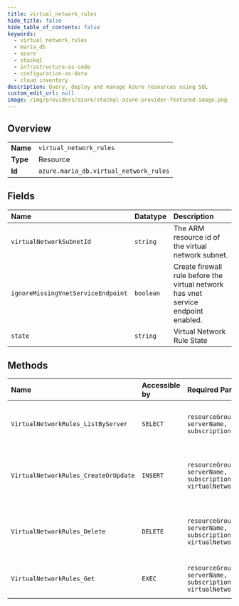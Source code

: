 ```yaml
---
title: virtual_network_rules
hide_title: false
hide_table_of_contents: false
keywords:
  - virtual_network_rules
  - maria_db
  - azure    
  - stackql
  - infrastructure-as-code
  - configuration-as-data
  - cloud inventory
description: Query, deploy and manage Azure resources using SQL
custom_edit_url: null
image: /img/providers/azure/stackql-azure-provider-featured-image.png
---
```

  
    

## Overview
<table><tbody>
<tr><td><b>Name</b></td><td><code>virtual_network_rules</code></td></tr>
<tr><td><b>Type</b></td><td>Resource</td></tr>
<tr><td><b>Id</b></td><td><code>azure.maria_db.virtual_network_rules</code></td></tr>
</tbody></table>

## Fields
| Name | Datatype | Description |
|:-----|:---------|:------------|
| `virtualNetworkSubnetId` | `string` | The ARM resource id of the virtual network subnet. |
| `ignoreMissingVnetServiceEndpoint` | `boolean` | Create firewall rule before the virtual network has vnet service endpoint enabled. |
| `state` | `string` | Virtual Network Rule State |
## Methods
| Name | Accessible by | Required Params | Description |
|:-----|:--------------|:----------------|:------------|
| `VirtualNetworkRules_ListByServer` | `SELECT` | `resourceGroupName, serverName, subscriptionId` | Gets a list of virtual network rules in a server. |
| `VirtualNetworkRules_CreateOrUpdate` | `INSERT` | `resourceGroupName, serverName, subscriptionId, virtualNetworkRuleName` | Creates or updates an existing virtual network rule. |
| `VirtualNetworkRules_Delete` | `DELETE` | `resourceGroupName, serverName, subscriptionId, virtualNetworkRuleName` | Deletes the virtual network rule with the given name. |
| `VirtualNetworkRules_Get` | `EXEC` | `resourceGroupName, serverName, subscriptionId, virtualNetworkRuleName` | Gets a virtual network rule. |
